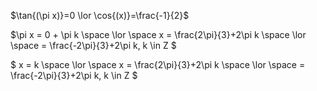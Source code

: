$\tan{(\pi x)}=0 \lor \cos{(x)}=\frac{-1}{2}$

$\pi x = 0 + \pi k \space \lor \space x = \frac{2\pi}{3}+2\pi k \space \lor \space  = \frac{-2\pi}{3}+2\pi k, k \in Z $

$ x = k \space \lor \space x = \frac{2\pi}{3}+2\pi k \space \lor \space  = \frac{-2\pi}{3}+2\pi k, k \in Z $